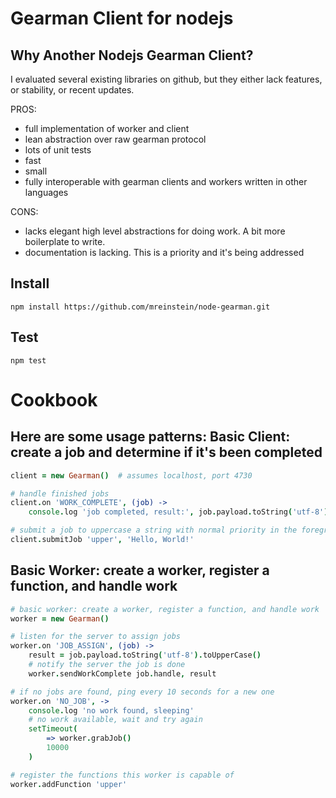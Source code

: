 Gearman Client for nodejs 
========

Why Another Nodejs Gearman Client?
--------
I evaluated several existing libraries on github, but they either lack features, or stability, or recent updates. 

PROS:

* full implementation of worker and client
* lean abstraction over raw gearman protocol
* lots of unit tests
* fast
* small
* fully interoperable with gearman clients and workers written in other languages

CONS:

* lacks elegant high level abstractions for doing work. A bit more boilerplate to write.
* documentation is lacking. This is a priority and it's being addressed


Install
--------
```
npm install https://github.com/mreinstein/node-gearman.git
```

Test
--------
```
npm test
```


Cookbook
========

Here are some usage patterns:
Basic Client: create a job and determine if it's been completed
--------
```coffeescript
client = new Gearman()  # assumes localhost, port 4730

# handle finished jobs
client.on 'WORK_COMPLETE', (job) ->
	console.log 'job completed, result:', job.payload.toString('utf-8')

# submit a job to uppercase a string with normal priority in the foreground
client.submitJob 'upper', 'Hello, World!'
```

Basic Worker: create a worker, register a function, and handle work
--------
```coffeescript
# basic worker: create a worker, register a function, and handle work
worker = new Gearman()

# listen for the server to assign jobs
worker.on 'JOB_ASSIGN', (job) ->
	result = job.payload.toString('utf-8').toUpperCase()
	# notify the server the job is done
	worker.sendWorkComplete job.handle, result

# if no jobs are found, ping every 10 seconds for a new one
worker.on 'NO_JOB', ->
	console.log 'no work found, sleeping'
	# no work available, wait and try again
	setTimeout(
		=> worker.grabJob()
		10000
	)

# register the functions this worker is capable of
worker.addFunction 'upper'
```

